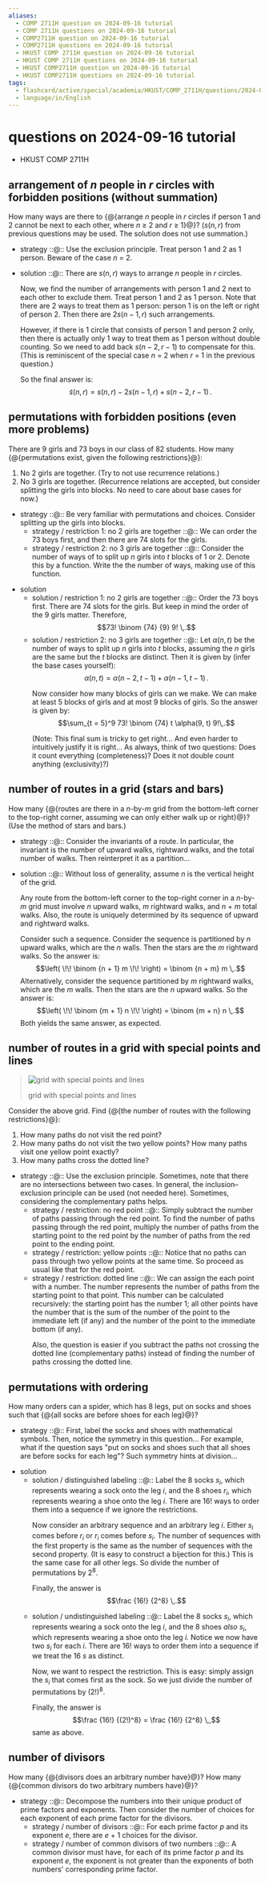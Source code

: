 ```yaml
---
aliases:
  - COMP 2711H question on 2024-09-16 tutorial
  - COMP 2711H questions on 2024-09-16 tutorial
  - COMP2711H question on 2024-09-16 tutorial
  - COMP2711H questions on 2024-09-16 tutorial
  - HKUST COMP 2711H question on 2024-09-16 tutorial
  - HKUST COMP 2711H questions on 2024-09-16 tutorial
  - HKUST COMP2711H question on 2024-09-16 tutorial
  - HKUST COMP2711H questions on 2024-09-16 tutorial
tags:
  - flashcard/active/special/academia/HKUST/COMP_2711H/questions/2024-09-16/tutorial
  - language/in/English
---
```


# questions on 2024-09-16 tutorial

- HKUST COMP 2711H

## arrangement of _n_ people in _r_ circles with forbidden positions (without summation)

How many ways are there to {@{arrange _n_ people in _r_ circles if person 1 and 2 cannot be next to each other, where _n_ ≥ 2 and _r_ ≥ 1}@}? ($s(n, r)$ from previous questions may be used. The solution does not use summation.) <!--SR:!2026-10-01,530,310-->

- strategy ::@:: Use the exclusion principle. Treat person 1 and 2 as 1 person. Beware of the case _n_ = 2. <!--SR:!2025-08-24,219,310!2025-11-27,311,330-->

<!-- list separator -->

- solution ::@:: There are $s(n, r)$ ways to arrange _n_ people in _r_ circles. <p> Now, we find the number of arrangements with person 1 and 2 next to each other to exclude them. Treat person 1 and 2 as 1 person. Note that there are 2 ways to treat them as 1 person: person 1 is on the left or right of person 2. Then there are $2 s(n - 1, r)$ such arrangements. <p> However, if there is 1 circle that consists of person 1 and person 2 only, then there is actually only 1 way to treat them as 1 person without double counting. So we need to add back $s(n - 2, r - 1)$ to compensate for this. (This is reminiscent of the special case _n_ = 2 when _r_ = 1 in the previous question.) <p> So the final answer is: $$\tilde s(n, r) = s(n, r) - 2 s(n - 1, r) + s(n - 2, r - 1) \,.$$ <!--SR:!2025-12-12,271,270!2025-08-26,221,310-->

## permutations with forbidden positions (even more problems)

There are 9 girls and 73 boys in our class of 82 students. <!-- Gender inequality... --> How many {@{permutations exist, given the following restrictions}@}: <!--SR:!2028-01-27,916,330-->

1. No 2 girls are together. (Try to not use recurrence relations.)
2. No 3 girls are together. (Recurrence relations are accepted, but consider splitting the girls into blocks. No need to care about base cases for now.)

- strategy ::@:: Be very familiar with permutations and choices. Consider splitting up the girls into blocks. <!--SR:!2025-12-02,316,330!2025-11-25,312,330-->
  - strategy / restriction 1: no 2 girls are together ::@:: We can order the 73 boys first, and then there are 74 slots for the girls. <!--SR:!2025-08-30,222,310!2025-11-25,312,330-->
  - strategy / restriction 2: no 3 girls are together ::@:: Consider the number of ways of to split up _n_ girls into _t_ blocks of 1 or 2. Denote this by a function. Write the the number of ways, making use of this function. <!--SR:!2025-12-01,263,270!2025-10-29,288,330-->

<!-- list separator -->

- solution
  - solution / restriction 1: no 2 girls are together ::@:: Order the 73 boys first. There are 74 slots for the girls. But keep in mind the order of the 9 girls matter. Therefore, $$73! \binom {74} {9} 9! \,.$$ <!--SR:!2028-02-05,907,330!2025-09-02,225,310-->
  - solution / restriction 2: no 3 girls are together ::@:: Let $\alpha(n, t)$ be the number of ways to split up _n_ girls into _t_ blocks, assuming the _n_ girls are the same but the _t_ blocks are distinct. Then it is given by (infer the base cases yourself): $$\alpha(n, t) = \alpha(n - 2, t - 1) + \alpha(n - 1, t - 1) \,.$$ <p> Now consider how many blocks of girls can we make. We can make at least 5 blocks of girls and at most 9 blocks of girls. So the answer is given by: $$\sum_{t = 5}^9 73! \binom {74} t \alpha(9, t) 9!\,.$$ <p> (Note: This final sum is tricky to get right... And even harder to intuitively justify it is right... As always, think of two questions: Does it count everything (completeness)? Does it not double count anything (exclusivity)?) <!--SR:!2025-12-08,268,270!2026-12-05,498,270-->

## number of routes in a grid (stars and bars)

How many {@{routes are there in a _n_-by-_m_ grid from the bottom-left corner to the top-right corner, assuming we can only either walk up or right}@}? (Use the method of stars and bars.) <!--SR:!2025-10-31,290,330-->

- strategy ::@:: Consider the invariants of a route. In particular, the invariant is the number of upward walks, rightward walks, and the total number of walks. Then reinterpret it as a partition... <!--SR:!2025-11-30,314,330!2025-11-25,312,330-->

<!-- list separator -->

- solution ::@:: Without loss of generality, assume _n_ is the vertical height of the grid. <p> Any route from the bottom-left corner to the top-right corner in a _n_-by-_m_ grid must involve _n_ upward walks, _m_ rightward walks, and _n_ + _m_ total walks. Also, the route is uniquely determined by its sequence of upward and rightward walks. <p> Consider such a sequence. Consider the sequence is partitioned by _n_ upward walks, which are the _n_ walls. Then the stars are the _m_ rightward walks. So the answer is: $$\left( \!\! \binom {n + 1} m \!\! \right) = \binom {n + m} m \,.$$ Alternatively, consider the sequence partitioned by _m_ rightward walks, which are the _m_ walls. Then the stars are the _n_ upward walks. So the answer is: $$\left( \!\! \binom {m + 1} n \!\! \right) = \binom {m + n} n \,.$$ Both yields the same answer, as expected. <!--SR:!2025-10-26,285,330!2025-10-30,289,330-->

## number of routes in a grid with special points and lines

> ![grid with special points and lines](attachments/2024-09-16%20tutorial%20grid.png)
>
> grid with special points and lines

Consider the above grid. Find {@{the number of routes with the following restrictions}@}: <!--SR:!2025-08-29,221,310-->

1. How many paths do not visit the red point?
2. How many paths do not visit the two yellow points? How many paths visit one yellow point exactly?
3. How many paths cross the dotted line?

- strategy ::@:: Use the exclusion principle. Sometimes, note that there are no intersections between two cases. In general, the inclusion–exclusion principle can be used (not needed here). Sometimes, considering the complementary paths helps. <!--SR:!2027-01-29,613,310!2027-01-17,601,310-->
  - strategy / restriction: no red point ::@:: Simply subtract the number of paths passing through the red point. To find the number of paths passing through the red point, multiply the number of paths from the starting point to the red point by the number of paths from the red point to the ending point. <!--SR:!2025-11-02,292,330!2028-01-16,905,330-->
  - strategy / restriction: yellow points ::@:: Notice that no paths can pass through two yellow points at the same time. So proceed as usual like that for the red point. <!--SR:!2028-02-08,909,330!2028-01-01,893,330-->
  - strategy / restriction: dotted line ::@:: We can assign the each point with a number. The number represents the number of paths from the starting point to that point. This number can be calculated recursively: the starting point has the number 1; all other points have the number that is the sum of the number of the point to the immediate left (if any) and the number of the point to the immediate bottom (if any). <p> Also, the question is easier if you subtract the paths not crossing the dotted line (complementary paths) instead of finding the number of paths crossing the dotted line. <!--SR:!2025-11-25,312,330!2026-08-03,434,290-->

## permutations with ordering

How many orders can a spider, which has 8 legs, put on socks and shoes such that {@{all socks are before shoes for each leg}@}? <!--SR:!2025-12-01,315,330-->

- strategy ::@:: First, label the socks and shoes with mathematical symbols. Then, notice the symmetry in this question... For example, what if the question says "put on socks and shoes such that all shoes are before socks for each leg"? Such symmetry hints at division... <!--SR:!2025-08-23,218,310!2025-11-28,312,330-->

<!-- list separator -->

- solution
  - solution / distinguished labeling ::@:: Label the 8 socks $s_i$, which represents wearing a sock onto the leg _i_, and the 8 shoes $r_i$, which represents wearing a shoe onto the leg _i_. There are $16!$ ways to order them into a sequence if we ignore the restrictions. <p> Now consider an arbitrary sequence and an arbitrary leg _i_. Either $s_i$ comes before $r_i$ or $r_i$ comes before $s_i$. The number of sequences with the first property is the same as the number of sequences with the second property. (It is easy to construct a bijection for this.) This is the same case for all other legs. So divide the number of permutations by $2^8$. <p> Finally, the answer is $$\frac {16!} {2^8} \,.$$ <!--SR:!2027-01-27,611,310!2027-02-13,623,310-->
  - solution / undistinguished labeling ::@:: Label the 8 socks $s_i$, which represents wearing a sock onto the leg _i_, and the 8 shoes _also_ $s_i$, which represents wearing a shoe onto the leg _i_. Notice we now have two $s_i$ for each _i_. There are $16!$ ways to order them into a sequence if we treat the 16 $s$ as distinct. <p> Now, we want to respect the restriction. This is easy: simply assign the $s_i$ that comes first as the sock. So we just divide the number of permutations by $(2!)^8$. <p> Finally, the answer is $$\frac {16!} {(2!)^8} = \frac {16!} {2^8} \,,$$ same as above. <!--SR:!2025-09-01,224,310!2025-08-25,220,310-->

## number of divisors

How many {@{divisors does an arbitrary number have}@}? How many {@{common divisors do two arbitrary numbers have}@}? <!--SR:!2025-11-24,311,330!2025-10-27,286,330-->

- strategy ::@:: Decompose the numbers into their unique product of prime factors and exponents. Then consider the number of choices for each exponent of each prime factor for the divisors. <!--SR:!2025-11-25,312,330!2025-11-25,312,330-->
  - strategy / number of divisors ::@:: For each prime factor _p_ and its exponent _e_, there are _e_ + 1 choices for the divisor. <!--SR:!2025-10-28,287,330!2025-11-01,291,330-->
  - strategy / number of common divisors of two numbers ::@:: A common divisor must have, for each of its prime factor _p_ and its exponent _e_, the exponent is not greater than the exponents of both numbers' corresponding prime factor. <!--SR:!2026-08-18,444,290!2025-11-29,313,330-->
